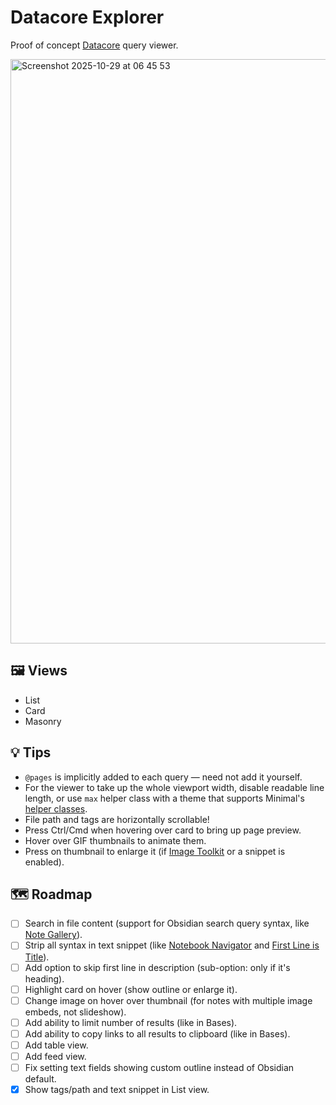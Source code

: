 # Datacore Explorer

Proof of concept [Datacore](https://obsidian.md/plugins?id=datacore) query viewer.

<img width="1156" height="935" alt="Screenshot 2025-10-29 at 06 45 53" src="https://github.com/user-attachments/assets/74aa4f21-50da-4c43-8464-ca9e4fbecc3b" />

## 🖼️ Views

- List
- Card
- Masonry

## 💡 Tips

- `@pages` is implicitly added to each query — need not add it yourself.
- For the viewer to take up the whole viewport width, disable readable line length, or use `max` helper class with a theme that supports Minimal's [helper classes](https://minimal.guide/features/helper-classes).
- File path and tags are horizontally scrollable!
- Press Ctrl/Cmd when hovering over card to bring up page preview.
- Hover over GIF thumbnails to animate them.
- Press on thumbnail to enlarge it (if [Image Toolkit](https://obsidian.md/plugins?id=obsidian-image-toolkit) or a snippet is enabled).

## 🗺️ Roadmap

- [ ] Search in file content (support for Obsidian search query syntax, like [Note Gallery](https://github.com/pashashocky/obsidian-note-gallery)).
- [ ] Strip all syntax in text snippet (like [Notebook Navigator](https://github.com/johansan/notebook-navigator/) and [First Line is Title](https://github.com/greetclammy/first-line-is-title)).
- [ ] Add option to skip first line in description (sub-option: only if it's heading).
- [ ] Highlight card on hover (show outline or enlarge it).
- [ ] Change image on hover over thumbnail (for notes with multiple image embeds, not slideshow).
- [ ] Add ability to limit number of results (like in Bases).
- [ ] Add ability to copy links to all results to clipboard (like in Bases).
- [ ] Add table view.
- [ ] Add feed view.
- [ ] Fix setting text fields showing custom outline instead of Obsidian default.
- [x] Show tags/path and text snippet in List view.
